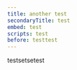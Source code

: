 ```yaml
---
title: another test
secondaryTitle: test
embed: test
scripts: test
before: testtest
---
```

testsetsetest